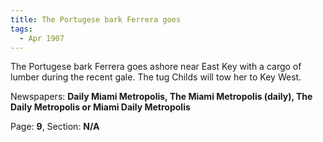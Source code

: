 ```yaml
---  
title: The Portugese bark Ferrera goes  
tags:  
  - Apr 1907  
---  
```

  
The Portugese bark Ferrera goes ashore near East Key with a cargo of lumber during the recent gale. The tug Childs will tow her to Key West.  
  
Newspapers: **Daily Miami Metropolis, The Miami Metropolis (daily), The Daily Metropolis or Miami Daily Metropolis**  
  
Page: **9**, Section: **N/A** 

